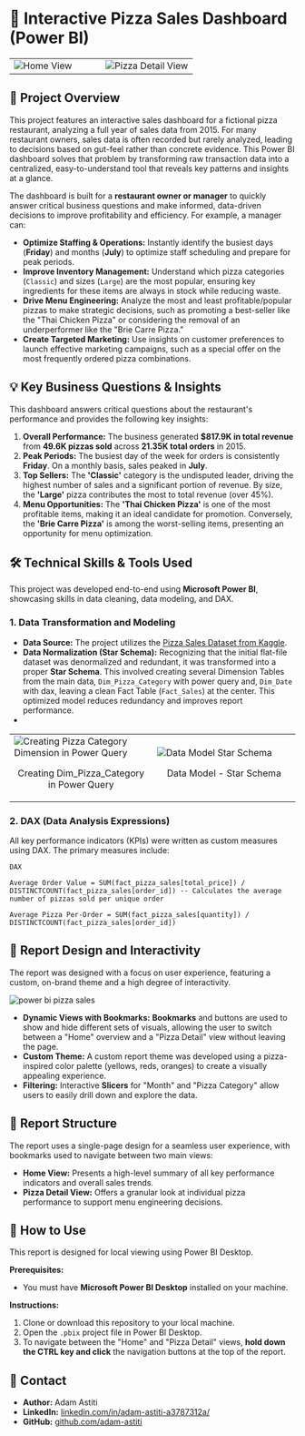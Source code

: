 # 🍕 Interactive Pizza Sales Dashboard (Power BI)

<table>
  <tr>
    <td width="50%"><img src="https://github.com/user-attachments/assets/8c8f38fe-7747-40f1-9074-3959acb4fd11" alt="Home View"></td>
    <td width="50%"><img src="https://github.com/user-attachments/assets/b0847f17-0c31-4d18-adbc-3c051bd1a067" alt="Pizza Detail View"></td>
  </tr>
</table>

## 📌 Project Overview

This project features an interactive sales dashboard for a fictional pizza restaurant, analyzing a full year of sales data from 2015. For many restaurant owners, sales data is often recorded but rarely analyzed, leading to decisions based on gut-feel rather than concrete evidence. This Power BI dashboard solves that problem by transforming raw transaction data into a centralized, easy-to-understand tool that reveals key patterns and insights at a glance.

The dashboard is built for a **restaurant owner or manager** to quickly answer critical business questions and make informed, data-driven decisions to improve profitability and efficiency. For example, a manager can:

* **Optimize Staffing & Operations:** Instantly identify the busiest days (**Friday**) and months (**July**) to optimize staff scheduling and prepare for peak periods.
* **Improve Inventory Management:** Understand which pizza categories (`Classic`) and sizes (`Large`) are the most popular, ensuring key ingredients for these items are always in stock while reducing waste.
* **Drive Menu Engineering:** Analyze the most and least profitable/popular pizzas to make strategic decisions, such as promoting a best-seller like the "Thai Chicken Pizza" or considering the removal of an underperformer like the "Brie Carre Pizza."
* **Create Targeted Marketing:** Use insights on customer preferences to launch effective marketing campaigns, such as a special offer on the most frequently ordered pizza combinations.

## 💡 Key Business Questions & Insights

This dashboard answers critical questions about the restaurant's performance and provides the following key insights:

1.  **Overall Performance:** The business generated **$817.9K in total revenue** from **49.6K pizzas sold** across **21.35K total orders** in 2015.
2.  **Peak Periods:** The busiest day of the week for orders is consistently **Friday**. On a monthly basis, sales peaked in **July**.
3.  **Top Sellers:** The **'Classic'** category is the undisputed leader, driving the highest number of sales and a significant portion of revenue. By size, the **'Large'** pizza contributes the most to total revenue (over 45%).
4.  **Menu Opportunities:** The **'Thai Chicken Pizza'** is one of the most profitable items, making it an ideal candidate for promotion. Conversely, the **'Brie Carre Pizza'** is among the worst-selling items, presenting an opportunity for menu optimization.

## 🛠️ Technical Skills & Tools Used

This project was developed end-to-end using **Microsoft Power BI**, showcasing skills in data cleaning, data modeling, and DAX.

### 1. Data Transformation and Modeling
* **Data Source:** The project utilizes the [Pizza Sales Dataset from Kaggle](https://www.kaggle.com/datasets/nextmillionaire/pizza-sales-dataset).
* **Data Normalization (Star Schema):** Recognizing that the initial flat-file dataset was denormalized and redundant, it was transformed into a proper **Star Schema**. This involved creating several Dimension Tables from the main data, `Dim_Pizza_Category` with power query and, `Dim_Date` with dax, leaving a clean Fact Table (`Fact_Sales`) at the center. This optimized model reduces redundancy and improves report performance.
* 
<table>
  <tr>
    <td width="50%">
      <img src="https://github.com/user-attachments/assets/e5e21a10-31bc-448d-923c-f35301e08908" alt="Creating Pizza Category Dimension in Power Query">
      <p align="center">Creating Dim_Pizza_Category in Power Query</p>
    </td>
    <td width="50%">
      <img src="https://github.com/user-attachments/assets/a7e6f46d-2615-4d79-af7c-59ba016bef26" alt="Data Model Star Schema">
      <p align="center">Data Model - Star Schema</p>
    </td>
  </tr>
</table>


### 2. DAX (Data Analysis Expressions)
All key performance indicators (KPIs) were written as custom measures using DAX. The primary measures include:

```DAX```

```Average Order Value = SUM(fact_pizza_sales[total_price]) / DISTINCTCOUNT(fact_pizza_sales[order_id]) -- Calculates the average number of pizzas sold per unique order```

```Average Pizza Per-Order = SUM(fact_pizza_sales[quantity]) / DISTINCTCOUNT(fact_pizza_sales[order_id]) ```


## 🎨 Report Design and Interactivity

The report was designed with a focus on user experience, featuring a custom, on-brand theme and a high degree of interactivity.

![power bi pizza sales](https://github.com/user-attachments/assets/9e23a591-e434-4283-8c86-cc2b0c63dd6d)

* **Dynamic Views with Bookmarks:** **Bookmarks** and buttons are used to show and hide different sets of visuals, allowing the user to switch between a "Home" overview and a "Pizza Detail" view without leaving the page.
* **Custom Theme:** A custom report theme was developed using a pizza-inspired color palette (yellows, reds, oranges) to create a visually appealing experience.
* **Filtering:** Interactive **Slicers** for "Month" and "Pizza Category" allow users to easily drill down and explore the data.

## 📂 Report Structure

The report uses a single-page design for a seamless user experience, with bookmarks used to navigate between two main views:

* **Home View:** Presents a high-level summary of all key performance indicators and overall sales trends.
* **Pizza Detail View:** Offers a granular look at individual pizza performance to support menu engineering decisions.

## 🚀 How to Use

This report is designed for local viewing using Power BI Desktop.

**Prerequisites:**
* You must have **Microsoft Power BI Desktop** installed on your machine.

**Instructions:**
1.  Clone or download this repository to your local machine.
2.  Open the `.pbix` project file in Power BI Desktop.
3.  To navigate between the "Home" and "Pizza Detail" views, **hold down the CTRL key and click** the navigation buttons at the top of the report.

## 👤 Contact

* **Author:** Adam Astiti
* **LinkedIn:** [linkedin.com/in/adam-astiti-a3787312a/](https://www.linkedin.com/in/adam-astiti-a3787312a/)
* **GitHub:** [github.com/adam-astiti](https://github.com/adam-astiti)
